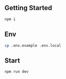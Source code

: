 ## Getting Started

```bash
npm i
```

## Env
```bash
cp .env.example .env.local
```

## Start

```bash
npm run dev
```